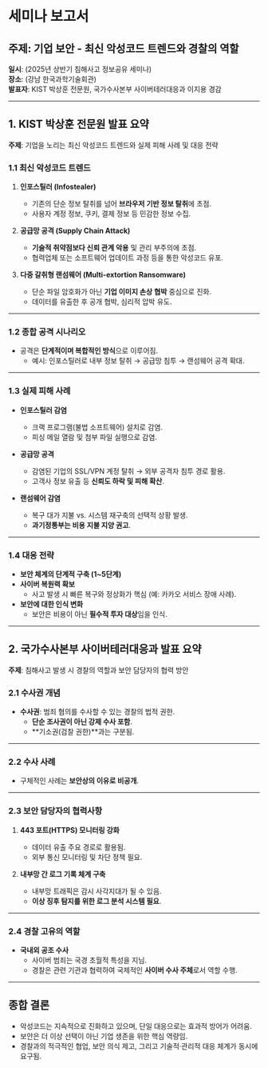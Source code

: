 # 세미나 보고서

## 주제: 기업 보안 - 최신 악성코드 트렌드와 경찰의 역할

**일시**: (2025년 상반기 침해사고 정보공유 세미나)  
**장소**: (강남 한국과학기술회관)  
**발표자**: KIST 박상훈 전문원, 국가수사본부 사이버테러대응과 이지용 경감

---

## 1. KIST 박상훈 전문원 발표 요약  
**주제**: 기업을 노리는 최신 악성코드 트렌드와 실제 피해 사례 및 대응 전략

### 1.1 최신 악성코드 트렌드

1. **인포스틸러 (Infostealer)**
   - 기존의 단순 정보 탈취를 넘어 **브라우저 기반 정보 탈취**에 초점.
   - 사용자 계정 정보, 쿠키, 결제 정보 등 민감한 정보 수집.

2. **공급망 공격 (Supply Chain Attack)**
   - **기술적 취약점보다 신뢰 관계 악용** 및 관리 부주의에 초점.
   - 협력업체 또는 소프트웨어 업데이트 과정 등을 통한 악성코드 유포.

3. **다중 갈취형 랜섬웨어 (Multi-extortion Ransomware)**
   - 단순 파일 암호화가 아닌 **기업 이미지 손상 협박** 중심으로 진화.
   - 데이터를 유출한 후 공개 협박, 심리적 압박 유도.

---

### 1.2 종합 공격 시나리오

- 공격은 **단계적이며 복합적인 방식**으로 이루어짐.
  - 예시: 인포스틸러로 내부 정보 탈취 → 공급망 침투 → 랜섬웨어 공격 확대.

---

### 1.3 실제 피해 사례

- **인포스틸러 감염**
  - 크랙 프로그램(불법 소프트웨어) 설치로 감염.
  - 피싱 메일 열람 및 첨부 파일 실행으로 감염.

- **공급망 공격**
  - 감염된 기업의 SSL/VPN 계정 탈취 → 외부 공격자 침투 경로 활용.
  - 고객사 정보 유출 등 **신뢰도 하락 및 피해 확산**.

- **랜섬웨어 감염**
  - 복구 대가 지불 vs. 시스템 재구축의 선택적 상황 발생.
  - **과기정통부는 비용 지불 지양 권고**.

---

### 1.4 대응 전략

- **보안 체계의 단계적 구축 (1~5단계)**
- **사이버 복원력 확보**
  - 사고 발생 시 빠른 복구와 정상화가 핵심 (예: 카카오 서비스 장애 사례).
- **보안에 대한 인식 변화**
  - 보안은 비용이 아닌 **필수적 투자 대상**임을 인식.

---

## 2. 국가수사본부 사이버테러대응과 발표 요약  
**주제**: 침해사고 발생 시 경찰의 역할과 보안 담당자의 협력 방안

### 2.1 수사권 개념

- **수사권**: 범죄 혐의를 수사할 수 있는 경찰의 법적 권한.
  - **단순 조사권이 아닌 강제 수사 포함**.
  - **기소권(검찰 권한)**과는 구분됨.

---

### 2.2 수사 사례

- 구체적인 사례는 **보안상의 이유로 비공개**.

---

### 2.3 보안 담당자의 협력사항

1. **443 포트(HTTPS) 모니터링 강화**
   - 데이터 유출 주요 경로로 활용됨.
   - 외부 통신 모니터링 및 차단 정책 필요.

2. **내부망 간 로그 기록 체계 구축**
   - 내부망 트래픽은 감시 사각지대가 될 수 있음.
   - **이상 징후 탐지를 위한 로그 분석 시스템 필요**.

---

### 2.4 경찰 고유의 역할

- **국내외 공조 수사**
  - 사이버 범죄는 국경 초월적 특성을 지님.
  - 경찰은 관련 기관과 협력하여 국제적인 **사이버 수사 주체**로서 역할 수행.

---

## 종합 결론

- 악성코드는 지속적으로 진화하고 있으며, 단일 대응으로는 효과적 방어가 어려움.
- 보안은 더 이상 선택이 아닌 기업 생존을 위한 핵심 역량임.
- 경찰과의 적극적인 협업, 보안 의식 제고, 그리고 기술적·관리적 대응 체계가 동시에 요구됨.
